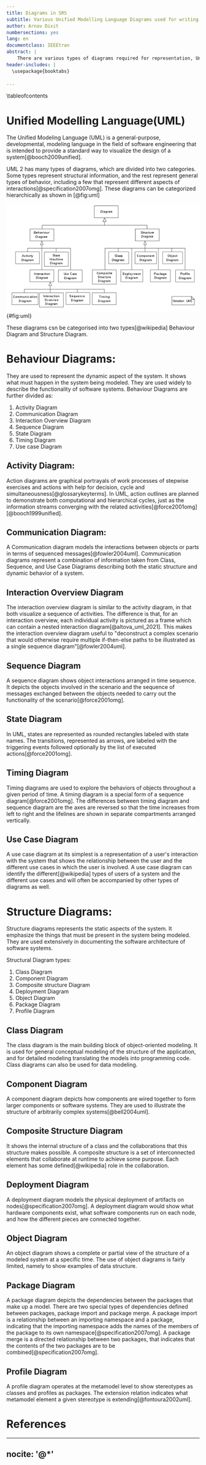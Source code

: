 ```yaml
---
title: Diagrams in SRS
subtitle: Various Unified Modelling Language Diagrams used for writing SRS
author: Arnav Dixit
numbersections: yes
lang: en
documentclass: IEEEtran
abstract: |
    There are various types of diagrams required for representation, Unified Modelling Language(UML) allows us to represent these diagrams as needed and present the requirements and specifications. This paper discusses the various types of diagrams to write a SRS Report. 
header-includes: |
  \usepackage{booktabs}

---
```


\tableofcontents

# Unified Modelling Language(UML)
The Unified Modeling Language (UML) is a general-purpose, developmental, modeling language in the field of software engineering that is intended to provide a standard way to visualize the design of a system[@booch2009unified].  

UML 2 has many types of diagrams, which are divided into two categories. Some types represent structural information, and the rest represent general types of behavior, including a few that represent different aspects of interactions[@specification2007omg]. These diagrams can be categorized hierarchically as shown in [@fig:uml]  

![UML-Diagrams](uml_diag.png){#fig:uml}

These diagrams csn be categorised into two types[@wikipedia] Behaviour Diagram and Structure Diagram. 

# Behaviour Diagrams:
They are used to represent the dynamic aspect of the system. It shows what must happen in the system being modeled. They are used widely to describe the functionality of software systems. 
Behaviour Diagrams are further divided as:  
1. Activity Diagram  
2. Communication Diagram  
3. Interaction Overview Diagram  
4. Sequence Diagram  
5. State Diagram  
6. Timing Diagram  
7. Use case Diagram  

## Activity Diagram:
Action diagrams are graphical portrayals of work processes of stepwise exercises and actions with help for decision, cycle and simultaneousness[@glossarykeyterms]. In UML, action outlines are planned to demonstrate both computational and hierarchical cycles, just as the information streams converging with the related activities[@force2001omg][@booch1999unified]. 

## Communication Diagram:
A Communication diagram models the interactions between objects or parts in terms of sequenced messages[@fowler2004uml]. Communication diagrams represent a combination of information taken from Class, Sequence, and Use Case Diagrams describing both the static structure and dynamic behavior of a system.

## Interaction Overview Diagram
The interaction overview diagram is similar to the activity diagram, in that both visualize a sequence of activities. The difference is that, for an interaction overview, each  individual activity is pictured as a frame which can contain a nested interaction diagram[@altova_uml_2021]. This makes the interaction overview diagram useful to "deconstruct a complex scenario that would otherwise require multiple if-then-else paths to be illustrated as a single sequence diagram"[@fowler2004uml].

## Sequence Diagram
A sequence diagram shows object interactions arranged in time sequence. It depicts the objects involved in the scenario and the sequence of messages exchanged between the objects needed to carry out the functionality of the scenario[@force2001omg]. 

## State Diagram
In UML, states are represented as rounded rectangles labeled with state names. The transitions, represented as arrows, are labeled with the triggering events followed optionally by the list of executed actions[@force2001omg]. 

## Timing Diagram
Timing diagrams are used to explore the behaviors of objects throughout a given period of time. A timing diagram is a special form of a sequence diagram[@force2001omg]. The differences between timing diagram and sequence diagram are the axes are reversed so that the time increases from left to right and the lifelines are shown in separate compartments arranged vertically.

## Use Case Diagram
A use case diagram at its simplest is a representation of a user's interaction with the system that shows the relationship between the user and the different use cases in which the user is involved. A use case diagram can identify the different[@wikipedia] types of users of a system and the different use cases and will often be accompanied by other types of diagrams as well.


# Structure Diagrams:
Structure diagrams represents the static aspects of the system. It emphasize the things that must be present in the system being modeled. They are used extensively in documenting the software architecture of software systems. 

Structural Diagram types:  
1. Class Diagram  
2. Component Diagram  
3. Composite structure Diagram  
4. Deployment Diagram  
5. Object Diagram  
6. Package Diagram  
7. Profile Diagram  

## Class Diagram
The class diagram is the main building block of object-oriented modeling. It is used for general conceptual modeling of the structure of the application, and for detailed modeling translating the models into programming code. Class diagrams can also be used for data modeling.

## Component Diagram
A component diagram depicts how components are wired together to form larger components or software systems. They are used to illustrate the structure of arbitrarily complex systems[@bell2004uml].

## Composite Structure Diagram
It shows the internal structure of a class and the collaborations that this structure makes possible. A composite structure is a set of interconnected elements that collaborate at runtime to achieve some purpose. Each element has some defined[@wikipedia] role in the collaboration.

## Deployment Diagram
A deployment diagram models the physical deployment of artifacts on nodes[@specification2007omg]. A deployment diagram would show what hardware components exist, what software components run on each node, and how the different pieces are connected together.

## Object Diagram
An object diagram shows a complete or partial view of the structure of a modeled system at a specific time. The use of object diagrams is fairly limited, namely to show examples of data structure. 

## Package Diagram
A package diagram depicts the dependencies between the packages that make up a model. There are two special types of dependencies defined between packages, package import and package merge. A package import is a relationship between an importing namespace and a package, indicating that the importing namespace adds the names of the members of the package to its own namespace[@specification2007omg]. A package merge is a directed relationship between two packages, that indicates that the contents of the two packages are to be combined[@specification2007omg].

## Profile Diagram
A profile diagram operates at the metamodel level to show stereotypes as classes and profiles as packages. The extension relation indicates what metamodel element a given stereotype is extending[@fontoura2002uml].


# References

---
nocite: '@*'
---